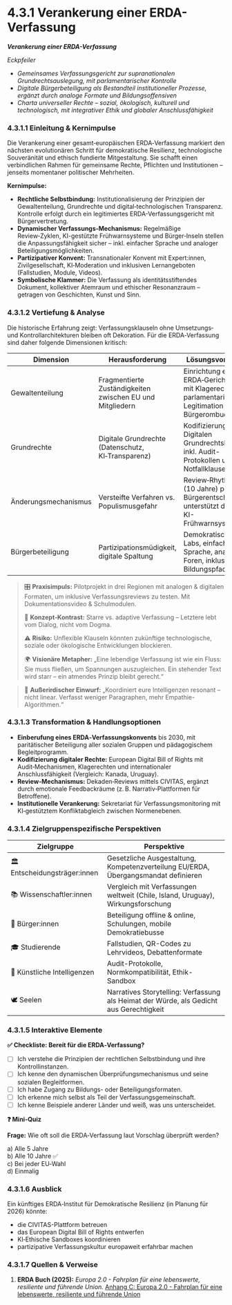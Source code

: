 # 4.3.1 Verankerung einer ERDA-Verfassung

_**Verankerung einer ERDA-Verfassung**_

_Eckpfeiler_

* _Gemeinsames Verfassungsgericht zur supranationalen Grundrechtsauslegung, mit parlamentarischer Kontrolle_
* _Digitale Bürgerbeteiligung als Bestandteil institutioneller Prozesse, ergänzt durch analoge Formate und Bildungsoffensiven_
* _Charta universeller Rechte – sozial, ökologisch, kulturell und technologisch, mit integrativer Ethik und globaler Anschlussfähigkeit_

### 4.3.1.1 Einleitung & Kernimpulse

Die Verankerung einer gesamt‑europäischen ERDA‑Verfassung markiert den nächsten evolutionären Schritt für demokratische Resilienz, technologische Souveränität und ethisch fundierte Mitgestaltung. Sie schafft einen verbindlichen Rahmen für gemeinsame Rechte, Pflichten und Institutionen – jenseits momentaner politischer Mehrheiten.

**Kernimpulse:**

* **Rechtliche Selbstbindung:** Institutionalisierung der Prinzipien der Gewaltenteilung, Grundrechte und digital‑technologischen Transparenz. Kontrolle erfolgt durch ein legitimiertes ERDA-Verfassungsgericht mit Bürgervertretung.
* **Dynamischer Verfassungs‑Mechanismus:** Regelmäßige Review‑Zyklen, KI-gestützte Frühwarnsysteme und Bürger‑Inseln stellen die Anpassungsfähigkeit sicher – inkl. einfacher Sprache und analoger Beteiligungsmöglichkeiten.
* **Partizipativer Konvent:** Transnationaler Konvent mit Expert:innen, Zivilgesellschaft, KI‑Moderation und inklusiven Lernangeboten (Fallstudien, Module, Videos).
* **Symbolische Klammer:** Die Verfassung als identitätsstiftendes Dokument, kollektiver Atemraum und ethischer Resonanzraum – getragen von Geschichten, Kunst und Sinn.

### 4.3.1.2 Vertiefung & Analyse

Die historische Erfahrung zeigt: Verfassungsklauseln ohne Umsetzungs‑ und Kontrollarchitekturen bleiben oft Dekoration. Für die ERDA‑Verfassung sind daher folgende Dimensionen kritisch:

| Dimension            | Herausforderung                                           | Lösungsvorschlag                                                                                          |
| -------------------- | --------------------------------------------------------- | --------------------------------------------------------------------------------------------------------- |
| Gewaltenteilung      | Fragmentierte Zuständigkeiten zwischen EU und Mitgliedern | Einrichtung eines ERDA‑Gerichtshofs mit Klagerecht, parlamentarischer Legitimation und Bürgerombudsstelle |
| Grundrechte          | Digitale Grundrechte (Datenschutz, KI‑Transparenz)        | Kodifizierung eines Digitalen Grundrechtskatalogs inkl. Audit-Protokollen und Notfallklauseln             |
| Änderungsmechanismus | Versteifte Verfahren vs. Populismusgefahr                 | Review‑Rhythmus (10 Jahre) per Bürgerentscheid, unterstützt durch KI-Frühwarnsysteme                      |
| Bürgerbeteiligung    | Partizipationsmüdigkeit, digitale Spaltung                | Demokratische Labs, einfache Sprache, analoge Foren, inklusive Bildungspfade                              |

> 🎛️ **Praxisimpuls:** Pilotprojekt in drei Regionen mit analogen & digitalen Formaten, um inklusive Verfassungsreviews zu testen. Mit Dokumentationsvideo & Schulmodulen.
>
> 🧠 **Konzept‑Kontrast:** Starre vs. adaptive Verfassung – Letztere lebt vom Dialog, nicht vom Dogma.
>
> ⚠️ **Risiko:** Unflexible Klauseln könnten zukünftige technologische, soziale oder ökologische Entwicklungen blockieren.
>
> 🌍 **Visionäre Metapher:** „Eine lebendige Verfassung ist wie ein Fluss: Sie muss fließen, um Spannungen auszugleichen. Ein stehender Text wird starr – ein atmendes Prinzip bleibt gerecht.“

> 🌌 **Außerirdischer Einwurf:** „Koordiniert eure Intelligenzen resonant – nicht linear. Verfasst weniger Paragraphen, mehr Empathie-Algorithmen.“

### 4.3.1.3 Transformation & Handlungsoptionen

* **Einberufung eines ERDA‑Verfassungskonvents** bis 2030, mit paritätischer Beteiligung aller sozialen Gruppen und pädagogischem Begleitprogramm.
* **Kodifizierung digitaler Rechte:** European Digital Bill of Rights mit Audit‑Mechanismen, Klagerechten und internationaler Anschlussfähigkeit (Vergleich: Kanada, Uruguay).
* **Review‑Mechanismus:** Dekaden‑Reviews mittels CIVITAS, ergänzt durch emotionale Feedbackräume (z. B. Narrativ‑Plattformen für Betroffene).
* **Institutionelle Verankerung:** Sekretariat für Verfassungsmonitoring mit KI‑gestütztem Konfliktabgleich zwischen Normenebenen.

### 4.3.1.4 Zielgruppenspezifische Perspektiven

| Zielgruppe                    | Perspektive                                                                             |
| ----------------------------- | --------------------------------------------------------------------------------------- |
| 🏛️ Entscheidungsträger:innen | Gesetzliche Ausgestaltung, Kompetenzverteilung EU/ERDA, Übergangsmandat definieren      |
| 📚 Wissenschaftler:innen      | Vergleich mit Verfassungen weltweit (Chile, Island, Uruguay), Wirkungsforschung         |
| 🧍 Bürger:innen               | Beteiligung offline & online, Schulungen, mobile Demokratiebusse                        |
| 🎓 Studierende                | Fallstudien, QR-Codes zu Lehrvideos, Debattenformate                                    |
| 🤖 Künstliche Intelligenzen   | Audit-Protokolle, Normkompatibilität, Ethik-Sandbox                                     |
| 🕊️ Seelen                    | Narratives Storytelling: Verfassung als Heimat der Würde, als Gedicht aus Gerechtigkeit |

### 4.3.1.5 Interaktive Elemente

**✅ Checkliste: Bereit für die ERDA‑Verfassung?**

* [ ] Ich verstehe die Prinzipien der rechtlichen Selbstbindung und ihre Kontrollinstanzen.
* [ ] Ich kenne den dynamischen Überprüfungsmechanismus und seine sozialen Begleitformen.
* [ ] Ich habe Zugang zu Bildungs- oder Beteiligungsformaten.
* [ ] Ich erkenne mich selbst als Teil der Verfassungsgemeinschaft.
* [ ] Ich kenne Beispiele anderer Länder und weiß, was uns unterscheidet.

**❓ Mini-Quiz**

**Frage:** Wie oft soll die ERDA‑Verfassung laut Vorschlag überprüft werden?

a) Alle 5 Jahre\
b) Alle 10 Jahre ✅\
c) Bei jeder EU‑Wahl\
d) Einmalig

### 4.3.1.6 Ausblick

Ein künftiges ERDA‑Institut für Demokratische Resilienz (in Planung für 2026) könnte:

* die CIVITAS-Plattform betreuen
* das European Digital Bill of Rights entwerfen
* KI‑Ethische Sandboxes koordinieren
* partizipative Verfassungskultur europaweit erfahrbar machen

### 4.3.1.7 Quellen & Verweise

1. **ERDA Buch (2025):** _Europa 2.0 - Fahrplan für eine lebenswerte, resiliente und führende Union._ [Anhang C: Europa 2.0 - Fahrplan für eine lebenswerte, resiliente und führende Union](../../anhang-c-europa-2.0-fahrplan-fur-eine-lebenswerte-resiliente-und-fuhrende-union.md)
